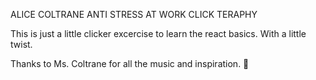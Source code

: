 ALICE COLTRANE ANTI STRESS AT WORK CLICK TERAPHY

This is just a little clicker excercise to learn the react basics. With a little twist.

Thanks to Ms. Coltrane for all the music and inspiration. :pray:
